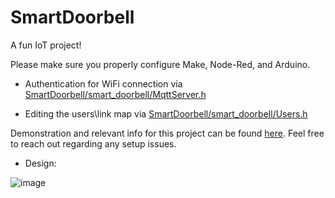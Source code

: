 # SmartDoorbell
A fun IoT project! 



Please make sure you properly configure Make, Node-Red, and Arduino.

- Authentication for WiFi connection via [SmartDoorbell/smart_doorbell/MqttServer.h](https://github.com/Yoav-Fried/SmartDoorbell/blob/7dbbbc3404ed309dc0e68712f9944c50ccac62d5/smart_doorbell/MqttServer.h#L13)

- Editing the users\link map via [SmartDoorbell/smart_doorbell/Users.h](https://github.com/Yoav-Fried/SmartDoorbell/blob/605b849dd503aacdb165df565ee1e337b808df01/smart_doorbell/Users.h#L7)

Demonstration and relevant info for this project can be found [here](https://www.instructables.com/DIY-IoT-Smart-Doorbell/).
Feel free to reach out regarding any setup issues.

- Design:

![image](https://user-images.githubusercontent.com/47736688/219101678-86bf89f9-d62c-46f1-9069-3545784585d7.png)
